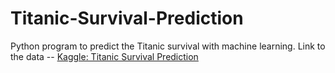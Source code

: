 # Titanic-Survival-Prediction
Python program to predict the Titanic survival with machine learning.
Link to the data -- [Kaggle: Titanic Survival Prediction](https://www.kaggle.com/c/titanic/data)

